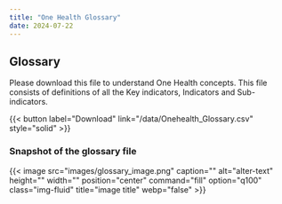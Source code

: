 ```yaml
---
title: "One Health Glossary"
date: 2024-07-22
---
```


## Glossary
Please download this file to understand One Health concepts. This file consists of definitions of all the Key indicators, Indicators and Sub-indicators. 

{{< button label="Download" link="/data/Onehealth_Glossary.csv" style="solid" >}}

### Snapshot of the glossary file
{{< image src="images/glossary_image.png" caption="" alt="alter-text" height="" width="" position="center" command="fill" option="q100" class="img-fluid" title="image title" webp="false" >}}






